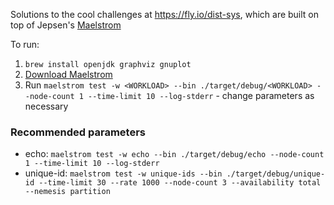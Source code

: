 Solutions to the cool challenges at https://fly.io/dist-sys, which are built on top of Jepsen's [Maelstrom](https://github.com/jepsen-io/maelstrom)

To run:

1. `brew install openjdk graphviz gnuplot`
2. [Download Maelstrom](https://github.com/jepsen-io/maelstrom/releases/tag/v0.2.3)
3. Run `maelstrom test -w <WORKLOAD> --bin ./target/debug/<WORKLOAD> --node-count 1 --time-limit 10 --log-stderr` - change parameters as necessary

### Recommended parameters

* echo: `maelstrom test -w echo --bin ./target/debug/echo --node-count 1 --time-limit 10 --log-stderr`
* unique-id: `maelstrom test -w unique-ids --bin ./target/debug/unique-id --time-limit 30 --rate 1000 --node-count 3 --availability total --nemesis partition`
